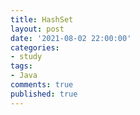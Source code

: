```yaml
---
title: HashSet
layout: post
date: '2021-08-02 22:00:00'
categories:
- study
tags:
- Java
comments: true
published: true
---
```


<script src="https://gist.github.com/parkhyoungmin/00321d48daf3711e2811be4fca4bfc28.js"></script>
